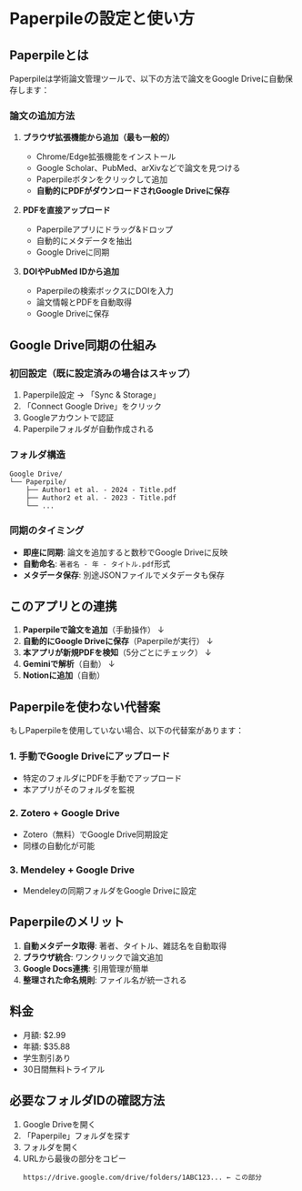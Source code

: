 # Paperpileの設定と使い方

## Paperpileとは

Paperpileは学術論文管理ツールで、以下の方法で論文をGoogle Driveに自動保存します：

### 論文の追加方法

1. **ブラウザ拡張機能から追加（最も一般的）**
   - Chrome/Edge拡張機能をインストール
   - Google Scholar、PubMed、arXivなどで論文を見つける
   - Paperpileボタンをクリックして追加
   - **自動的にPDFがダウンロードされGoogle Driveに保存**

2. **PDFを直接アップロード**
   - Paperpileアプリにドラッグ&ドロップ
   - 自動的にメタデータを抽出
   - Google Driveに同期

3. **DOIやPubMed IDから追加**
   - Paperpileの検索ボックスにDOIを入力
   - 論文情報とPDFを自動取得
   - Google Driveに保存

## Google Drive同期の仕組み

### 初回設定（既に設定済みの場合はスキップ）
1. Paperpile設定 → 「Sync & Storage」
2. 「Connect Google Drive」をクリック
3. Googleアカウントで認証
4. Paperpileフォルダが自動作成される

### フォルダ構造
```
Google Drive/
└── Paperpile/
    ├── Author1 et al. - 2024 - Title.pdf
    ├── Author2 et al. - 2023 - Title.pdf
    └── ...
```

### 同期のタイミング
- **即座に同期**: 論文を追加すると数秒でGoogle Driveに反映
- **自動命名**: `著者名 - 年 - タイトル.pdf`形式
- **メタデータ保存**: 別途JSONファイルでメタデータも保存

## このアプリとの連携

1. **Paperpileで論文を追加**（手動操作）
   ↓
2. **自動的にGoogle Driveに保存**（Paperpileが実行）
   ↓
3. **本アプリが新規PDFを検知**（5分ごとにチェック）
   ↓
4. **Geminiで解析**（自動）
   ↓
5. **Notionに追加**（自動）

## Paperpileを使わない代替案

もしPaperpileを使用していない場合、以下の代替案があります：

### 1. 手動でGoogle Driveにアップロード
- 特定のフォルダにPDFを手動でアップロード
- 本アプリがそのフォルダを監視

### 2. Zotero + Google Drive
- Zotero（無料）でGoogle Drive同期設定
- 同様の自動化が可能

### 3. Mendeley + Google Drive
- Mendeleyの同期フォルダをGoogle Driveに設定

## Paperpileのメリット

1. **自動メタデータ取得**: 著者、タイトル、雑誌名を自動取得
2. **ブラウザ統合**: ワンクリックで論文追加
3. **Google Docs連携**: 引用管理が簡単
4. **整理された命名規則**: ファイル名が統一される

## 料金

- 月額: $2.99
- 年額: $35.88
- 学生割引あり
- 30日間無料トライアル

## 必要なフォルダIDの確認方法

1. Google Driveを開く
2. 「Paperpile」フォルダを探す
3. フォルダを開く
4. URLから最後の部分をコピー
   ```
   https://drive.google.com/drive/folders/1ABC123... ← この部分
   ```